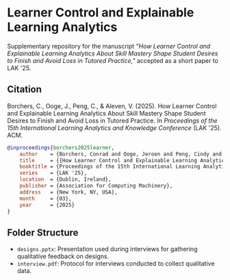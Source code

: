 # Learner Control and Explainable Learning Analytics

Supplementary repository for the manuscript *"How Learner Control and Explainable Learning Analytics About Skill Mastery Shape Student Desires to Finish and Avoid Loss in Tutored Practice,"* accepted as a short paper to LAK '25.

## Citation

Borchers, C., Ooge, J., Peng, C., & Aleven, V. (2025). How Learner Control and Explainable Learning Analytics About Skill Mastery Shape Student Desires to Finish and Avoid Loss in Tutored Practice. In *Proceedings of the 15th International Learning Analytics and Knowledge Conference* (LAK '25). ACM. 

```bibtex
@inproceedings{borchers2025learner,
    author    = {Borchers, Conrad and Ooge, Jeroen and Peng, Cindy and Aleven, Vincent},
    title     = {{How Learner Control and Explainable Learning Analytics About Skill Mastery Shape Student Desires to Finish and Avoid Loss in Tutored Practice}},
    booktitle = {Proceedings of the 15th International Learning Analytics and Knowledge Conference},
    series    = {LAK '25},
    location  = {Dublin, Ireland},
    publisher = {Association for Computing Machinery},
    address   = {New York, NY, USA},
    month     = {03},
    year      = {2025}
}
```

## Folder Structure

* `designs.pptx`: Presentation used during interviews for gathering qualitative feedback on designs.
* `interview.pdf`: Protocol for interviews conducted to collect qualitative data.

